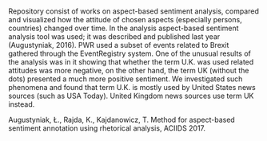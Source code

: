 # 

Repository consist of works on aspect-based sentiment analysis, compared and 
visualized how the attitude of chosen aspects (especially persons, countries) changed over time. In the analysis aspect-based sentiment analysis tool was used; it was described and published last year (Augustyniak, 2016). PWR used a subset of events related to Brexit gathered through the EventRegistry system. One of the unusual results of the analysis was in it showing that whether the term U.K. was used related attitudes was more negative, on the other hand, the term UK (without the dots) presented a much more positive sentiment. We investigated such phenomena and found that term U.K. is mostly used by United States news sources (such as USA Today). United Kingdom news sources use term UK instead.

Augustyniak, Ł., Rajda, K., Kajdanowicz, T. Method for aspect-based sentiment
 annotation using rhetorical analysis, ACIIDS 2017.